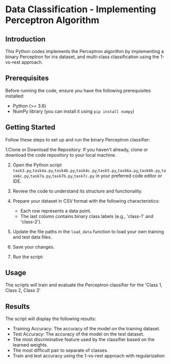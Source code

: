 # Data Classification - Implementing Perceptron Algorithm

## Introduction
This Python codes implements the Perceptron algorithm by implementing a binary Perceptron for iris dataset, and multi-class classification using the 1-vs-rest approach.

## Prerequisites
Before running the code, ensure you have the following prerequisites installed:
- Python (>= 3.6)
- NumPy library (you can install it using `pip install numpy`)

## Getting Started
Follow these steps to set up and run the binary Perceptron classifier:

1.Clone or Download the Repository: If you haven't already, clone or download the code repository to your local machine.

2. Open the Python script `task3.py`,`task4a.py`,`task4b.py`,`task4c.py`,`task5.py`,`task6a.py`,`task6b.py`,`task6c.py`,`task7a.py`,`task7b.py`,`task7c.py` in your preferred code editor or IDE.

3. Review the code to understand its structure and functionality.

4. Prepare your dataset in CSV format with the following characteristics:
   - Each row represents a data point.
   - The last column contains binary class labels (e.g., 'class-1' and 'class-2').

5. Update the file paths in the `load_data` function to load your own training and test data files.

6. Save your changes.

7. Run the script:


## Usage

The scripts will train and evaluate the Perceptron classifier for the 'Class 1, Class 2, Class 3' 

## Results

The script will display the following results:

- Training Accuracy: The accuracy of the model on the training dataset.
- Test Accuracy: The accuracy of the model on the test dataset.
- The most discriminative feature used by the classifier based on the learned weights.
- The most difficult pair to separate of classes.
- Train and test accuracy using the 1-vs-rest approach with regularization

